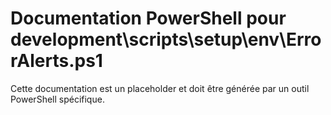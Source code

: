 # Documentation PowerShell pour development\scripts\setup\env\ErrorAlerts.ps1

Cette documentation est un placeholder et doit être générée par un outil PowerShell spécifique.
